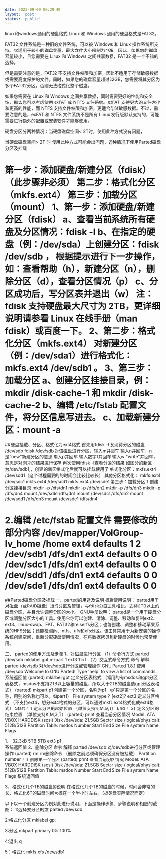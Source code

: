 ```yaml
---
date: 2023-09-09 00:29:49
layout: 'post'
status: 'public'
---
```


linux和windows通用的硬盘格式
Linux 和 Windows 通用的硬盘格式是FAT32。

FAT32 文件系统是一种旧的文件系统，可以被 Windows 和 Linux 操作系统所支持。它适用于较小的磁盘容量，最大文件大小限制为4GB。因此，如果您的磁盘容量较小，且您需要在 Linux 和 Windows 之间共享数据，FAT32 是一个不错的选择。

但是需要注意的是，FAT32 不支持文件权限和加密，因此不适用于存储敏感数据或需要高度保护的文件。同时，如果您的磁盘容量超过32GB，您需要将其分区为多个FAT32分区，否则无法格式化整个磁盘。

如果您需要在 Linux 和 Windows 之间共享数据，同时需要更好的性能和安全性，那么您可以考虑使用 exFAT 或 NTFS 文件系统。exFAT 支持更大的文件大小和更高的性能，而 NTFS 支持文件权限和加密，更适合存储敏感数据。不过，需要注意的是，exFAT 和 NTFS 文件系统不是所有 Linux 发行版默认支持的，可能需要进行额外的配置或安装软件才能够使用。

硬盘分区分两种情况：当硬盘磁盘空间< 2T时，使用此种方式没有问题，

当硬盘磁盘空间> 2T 时 使用此种方式可能会出问题，这种情况下使用Parted磁盘分区及挂载

第一步：添加硬盘/新建分区（fdisk）（此步骤非必须）
第二步：格式化分区（mkfs.ext4）
第三步：加载分区（mount）
1、第一步：添加硬盘/新建分区（fdisk）
a、查看当前系统所有硬盘及分区情况：fdisk -l
b、在指定的硬盘（例：/dev/sda）上创建分区：fdisk /dev/sdb ， 根据提示进行下一步操作，如：查看帮助（h），新建分区（n），删除分区（d），查看分区情况（p）
c、分区成功后，写分区表并退出（w）
注：fdisk 支持硬盘最大尺寸为 2TB，更详细说明请参看 Linux 在线手册（man fdisk）或百度一下。
2、第二步：格式化分区（mkfs.ext4）
对新建分区（例：/dev/sda1）进行格式化：mkfs.ext4 /dev/sdb1 。
3、第三步：加载分区
a、创建分区挂接目录，例：mkdir /disk-cache-1 和 mkdir /disk-cache-2
b、编辑 /etc/fstab 配置文件，将分区信息写进去。
c、加载新建分区：mount -a
====================================================


##硬盘挂载、分区、格式化为ext4格式
首先用fdisk -l 发现待分区的磁盘 /dev/sdb
fdisk /dev/sdb 对该磁盘进行分区，输入m并回车
输入n并回车，n是“new”新建分区的意思
输入p并回车
输入数字1并回车
输入w  "write"并回车，意思是对刚才的结果进行保存
再次使用fdisk -l查看分区的结果
如图分的新区为/dev/sdb1,，创建的新区格式化后就可以挂载使用了
格式化分区：mkfs.ext4 /dev/sdd1（这个过程需要的的时间会比较比较长）
其他分区格式化：
mkfs.ext4 /dev/sdc1
mkfs.ext4 /dev/sdd1
mkfs.ext4 /dev/sde1
第三步：加载分区
1.创建分区挂接目录
mkdir -p /dfs/dn1
mkdir -p /dfs/dn2
mkdir -p /dfs/dn3
mkdir -p /dfs/dn4
mount /dev/sdb1 /dfs/dn1
mount /dev/sdc1 /dfs/dn2
mount /dev/sdd1 /dfs/dn3
mount /dev/sde1 /dfs/dn4

2.编辑 /etc/fstab 配置文件
需要修改的部分内容
/dev/mapper/VolGroup-lv_home /home ext4 defaults 1 2
/dev/sdb1 /dfs/dn1 ext4 defaults 0 0
/dev/sdc1 /dfs/dn1 ext4 defaults 0 0
/dev/sdd1 /dfs/dn1 ext4 defaults 0 0
/dev/sde1 /dfs/dn1 ext4 defaults 0 0
====================================================

##Parted磁盘分区及挂载
  一、parted的用途及说明
概括使用说明：
parted用于对磁盘（或RAID磁盘）进行分区及管理，与fdisk分区工具相比，支持2TB以上的磁盘分区，并且允许调整分区的大小。
GNU手册说明：
parted是一个用于硬盘分区或调整分区大小的工具。使用它你可以创建、清除、调整、移动和复制ext2、ext3、linux-swap、FAT、FAT32和reiserfs分区；也能创建、调整和移动苹果系统的HFS分区；还能检测jfs、ntfs、ufs和xfs分区。该工具常用于为新安装的操作系统创建空间，重新分配硬盘使用情况，在将数据拷贝到新硬盘的时候也常常使用。

二、         parted的使用方法及步骤
1、对磁盘进行分区
（1）命令行方式
parted /dev/sdb mklabel gpt mkpart 1 ext3 1 5T
（2）交互式命令方式
命令
解释
parted /dev/sdb
对/dev/sdb进行分区或管理操作
GNU   Parted 1.8.1
使用 /dev/sdb
Welcome   to GNU Parted! Type 'help' to view a list of commands.
系统返回值
(parted)    mklabel   gpt
定义分区表格式
（常用的有msdos和gpt分区表格式，msdos不支持2TB以上容量的磁盘，所以大于2TB的磁盘选gpt分区表格式）
(parted)    mkpart   p1
创建第一个分区，名称为p1
（p1只是第一个分区的名称，用别的名称也可以，如part1）
File system type？  [ext2]?  ext3
定义分区格式
（不支持ext4，想分ext4格式的分区，可以通过mkfs.ext4格式化成ext4格式）
Start？  1
定义分区的起始位置
（单位支持K,M,G,T）
End？   5T
定义分区的结束位置
（单位支持K,M,G,T）
(parted)    print
查看当前分区情况
Model:   ATA VBOX HARDDISK (scsi)
Disk   /dev/sda: 21.5GB
Sector   size (logical/physical): 512B/512B
Partition   Table: msdos
Number  Start     End   Size  File system  Name  Flags

1、 32.3kB  5TB   5TB      ext3       p1      
系统返回值
2、删除分区
命令
解释
parted /dev/sdb
对/dev/sdb进行分区或管理操作
(parted)    rm
rm删除命令
（删除之前必须确保分区没有被挂载）
Partition number？ 1
删除第一个分区
(parted)    print
查看当前分区情况
Model:   ATA VBOX HARDDISK (scsi)
Disk   /dev/sda: 21.5GB
Sector   size (logical/physical): 512B/512B
Partition   Table: msdos
Number  Start     End   Size  File system  Name  Flags
系统返回值

3、格式化几个TB的磁盘的说明
在格式化几个TB的磁盘的时候，时间会非常的长，格式化6T的磁盘时间大概在一个半小时左右。（据硬盘实际情况而定）

以下以一个创建分区为例对此进行说明，下面是操作步骤、步骤说明和相应的截图：
1:选择要分区的盘 
parted /dev/sdb

2:格式化分区 
mklabel gpt

3:分区 
mkpart primary 0% 100%

4:退出 
q

5：格式化 
mkfs.xfs /dev/sdb1
